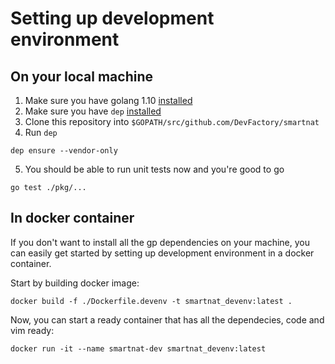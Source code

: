 # Setting up development environment

## On your local machine
1. Make sure you have golang 1.10 [installed](https://golang.org/doc/install#download)
1. Make sure you have `dep` [installed](https://github.com/golang/dep)
1. Clone this repository into `$GOPATH/src/github.com/DevFactory/smartnat`
1. Run `dep`
  ```
  dep ensure --vendor-only
  ```
5. You should be able to run unit tests now and you're good to go
  ```
  go test ./pkg/...
  ```

## In docker container
If you don't want to install all the gp dependencies on your machine, you can easily get started by setting up development environment in a docker container.

Start by building docker image:
```
docker build -f ./Dockerfile.devenv -t smartnat_devenv:latest .
```

Now, you can start a ready container that has all the dependecies, code and vim ready:
```
docker run -it --name smartnat-dev smartnat_devenv:latest
```

